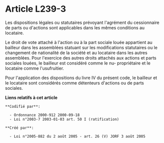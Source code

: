 # Article L239-3

Les dispositions légales ou statutaires prévoyant l'agrément du cessionnaire de parts ou d'actions sont applicables dans les
mêmes conditions au locataire.

Le droit de vote attaché à l'action ou à la part sociale louée appartient au bailleur dans les assemblées statuant sur les
modifications statutaires ou le changement de nationalité de la société et au locataire dans les autres assemblées. Pour
l'exercice des autres droits attachés aux actions et parts sociales louées, le bailleur est considéré comme le nu-
propriétaire et le locataire comme l'usufruitier.

Pour l'application des dispositions du livre IV du présent code, le bailleur et le locataire sont considérés comme détenteurs
d'actions ou de parts sociales.

**Liens relatifs à cet article**

	**Codifié par**:

	  - Ordonnance 2000-912 2000-09-18
	  - Loi n°2003-7 2003-01-03 art. 50 I (ratification)

	**Créé par**:

	  - Loi n°2005-882 du 2 août 2005 - art. 26 (V) JORF 3 août 2005
